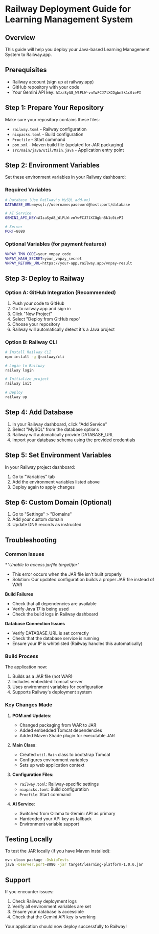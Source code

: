 # Railway Deployment Guide for Learning Management System

## Overview
This guide will help you deploy your Java-based Learning Management System to Railway.app.

## Prerequisites
- Railway account (sign up at railway.app)
- GitHub repository with your code
- Your Gemini API key: `AIzaSyA8_WlPLW-vnYwFCJ7lXCOgbn5k1c0iePI`

## Step 1: Prepare Your Repository

Make sure your repository contains these files:
- `railway.toml` - Railway configuration
- `nixpacks.toml` - Build configuration  
- `Procfile` - Start command
- `pom.xml` - Maven build file (updated for JAR packaging)
- `src/main/java/util/Main.java` - Application entry point

## Step 2: Environment Variables

Set these environment variables in your Railway dashboard:

### Required Variables
```bash
# Database (Use Railway's MySQL add-on)
DATABASE_URL=mysql://username:password@host:port/database

# AI Service
GEMINI_API_KEY=AIzaSyA8_WlPLW-vnYwFCJ7lXCOgbn5k1c0iePI

# Server
PORT=8080
```

### Optional Variables (for payment features)
```bash
VNPAY_TMN_CODE=your_vnpay_code
VNPAY_HASH_SECRET=your_vnpay_secret  
VNPAY_RETURN_URL=https://your-app.railway.app/vnpay-result
```

## Step 3: Deploy to Railway

### Option A: GitHub Integration (Recommended)
1. Push your code to GitHub
2. Go to railway.app and sign in
3. Click "New Project"
4. Select "Deploy from GitHub repo"
5. Choose your repository
6. Railway will automatically detect it's a Java project

### Option B: Railway CLI
```bash
# Install Railway CLI
npm install -g @railway/cli

# Login to Railway
railway login

# Initialize project
railway init

# Deploy
railway up
```

## Step 4: Add Database

1. In your Railway dashboard, click "Add Service"
2. Select "MySQL" from the database options
3. Railway will automatically provide DATABASE_URL
4. Import your database schema using the provided credentials

## Step 5: Set Environment Variables

In your Railway project dashboard:
1. Go to "Variables" tab
2. Add the environment variables listed above
3. Deploy again to apply changes

## Step 6: Custom Domain (Optional)

1. Go to "Settings" > "Domains"
2. Add your custom domain
3. Update DNS records as instructed

## Troubleshooting

### Common Issues

**"Unable to access jarfile target/*jar"**
- This error occurs when the JAR file isn't built properly
- Solution: Our updated configuration builds a proper JAR file instead of WAR

**Build Failures**
- Check that all dependencies are available
- Verify Java 17 is being used
- Check the build logs in Railway dashboard

**Database Connection Issues**
- Verify DATABASE_URL is set correctly
- Check that the database service is running
- Ensure your IP is whitelisted (Railway handles this automatically)

### Build Process

The application now:
1. Builds as a JAR file (not WAR)
2. Includes embedded Tomcat server
3. Uses environment variables for configuration
4. Supports Railway's deployment system

### Key Changes Made

1. **POM.xml Updates**:
   - Changed packaging from WAR to JAR
   - Added embedded Tomcat dependencies
   - Added Maven Shade plugin for executable JAR

2. **Main Class**:
   - Created `util.Main` class to bootstrap Tomcat
   - Configures environment variables
   - Sets up web application context

3. **Configuration Files**:
   - `railway.toml`: Railway-specific settings
   - `nixpacks.toml`: Build configuration
   - `Procfile`: Start command

4. **AI Service**:
   - Switched from Ollama to Gemini API as primary
   - Hardcoded your API key as fallback
   - Environment variable support

## Testing Locally

To test the JAR locally (if you have Maven installed):
```bash
mvn clean package -DskipTests
java -Dserver.port=8080 -jar target/learning-platform-1.0.0.jar
```

## Support

If you encounter issues:
1. Check Railway deployment logs
2. Verify all environment variables are set
3. Ensure your database is accessible
4. Check that the Gemini API key is working

Your application should now deploy successfully to Railway!
